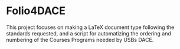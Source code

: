 # Folio4DACE
This project focuses on making a LaTeX document type following the standards requested, and a script for automatizing the ordering and numbering of the Courses Programs needed by USBs DACE.
